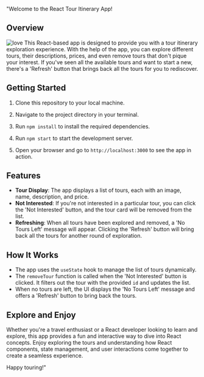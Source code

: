 "Welcome to the React Tour Itinerary App!

## Overview
![love](https://github.com/HarshalMjn/Plan-with-reactApp/assets/110369391/fcba1db6-a3dc-4ae3-8723-ff7589da235c)
This React-based app is designed to provide you with a tour itinerary exploration experience. With the help of the app, you can explore different tours, their descriptions, prices, and even remove tours that don't pique your interest. If you've seen all the available tours and want to start a new, there's a 'Refresh' button that brings back all the tours for you to rediscover.

## Getting Started

1. Clone this repository to your local machine.
2. Navigate to the project directory in your terminal.
3. Run `npm install` to install the required dependencies.

4. Run `npm start` to start the development server.
5. Open your browser and go to `http://localhost:3000` to see the app in action.

## Features

- **Tour Display**: The app displays a list of tours, each with an image, name, description, and price.
- **Not Interested**: If you're not interested in a particular tour, you can click the 'Not Interested' button, and the tour card will be removed from the list.
- **Refreshing**: When all tours have been explored and removed, a 'No Tours Left' message will appear. Clicking the 'Refresh' button will bring back all the tours for another round of exploration.

## How It Works

- The app uses the `useState` hook to manage the list of tours dynamically.
- The `removeTour` function is called when the 'Not Interested' button is clicked. It filters out the tour with the provided `id` and updates the list.
- When no tours are left, the UI displays the 'No Tours Left' message and offers a 'Refresh' button to bring back the tours.

## Explore and Enjoy

Whether you're a travel enthusiast or a React developer looking to learn and explore, this app provides a fun and interactive way to dive into React concepts. Enjoy exploring the tours and understanding how React components, state management, and user interactions come together to create a seamless experience.

Happy touring!"


